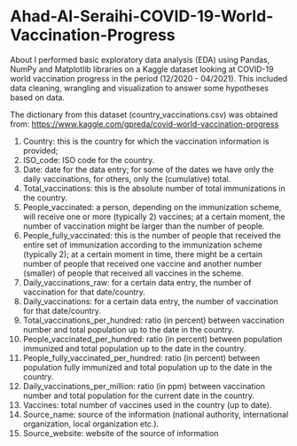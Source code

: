 # Ahad-Al-Seraihi-COVID-19-World-Vaccination-Progress
About
I performed basic exploratory data analysis (EDA) using Pandas, NumPy and Matplotlib libraries on a Kaggle dataset looking at COVID-19 world vaccination progress in the period (12/2020 - 04/2021). This included data cleaning, wrangling and visualization to answer some hypotheses based on data.

The dictionary from this dataset (country_vaccinations.csv) was obtained from:
https://www.kaggle.com/gpreda/covid-world-vaccination-progress

1. Country: this is the country for which the vaccination information is provided;
2. ISO_code: ISO code for the country.
3. Date: date for the data entry; for some of the dates we have only the daily vaccinations, for others, only the (cumulative) total.
4. Total_vaccinations: this is the absolute number of total immunizations in the country.
5. People_vaccinated: a person, depending on the immunization scheme, will receive one or more (typically 2) vaccines; at a certain moment, the number of vaccination might be larger than the number of people.
6. People_fully_vaccinated: this is the number of people that received the entire set of immunization according to the immunization scheme (typically 2); at a certain moment in time, there might be a certain number of people that received one vaccine and another number (smaller) of people that received all vaccines in the scheme.
7. Daily_vaccinations_raw: for a certain data entry, the number of vaccination for that date/country.
8. Daily_vaccinations: for a certain data entry, the number of vaccination for that date/country.
9. Total_vaccinations_per_hundred: ratio (in percent) between vaccination number and total population up to the date in the country.
10. People_vaccinated_per_hundred: ratio (in percent) between population immunized and total population up to the date in the country.
11. People_fully_vaccinated_per_hundred: ratio (in percent) between population fully immunized and total population up to the date in the country.
12. Daily_vaccinations_per_million: ratio (in ppm) between vaccination number and total population for the current date in the country.
13. Vaccines: total number of vaccines used in the country (up to date).
14. Source_name: source of the information (national authority, international organization, local organization etc.).
15. Source_website: website of the source of information
